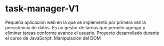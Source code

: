 # task-manager-V1
Pequeña aplicación web en la que se implementó por primera vez la persistencia de datos. 
Es un gestor de tareas que permite agregar y eliminar tareas conforme avance el usuario.
Proyecto desarrollado durante el curso de JavaScript: Manipulación del DOM
